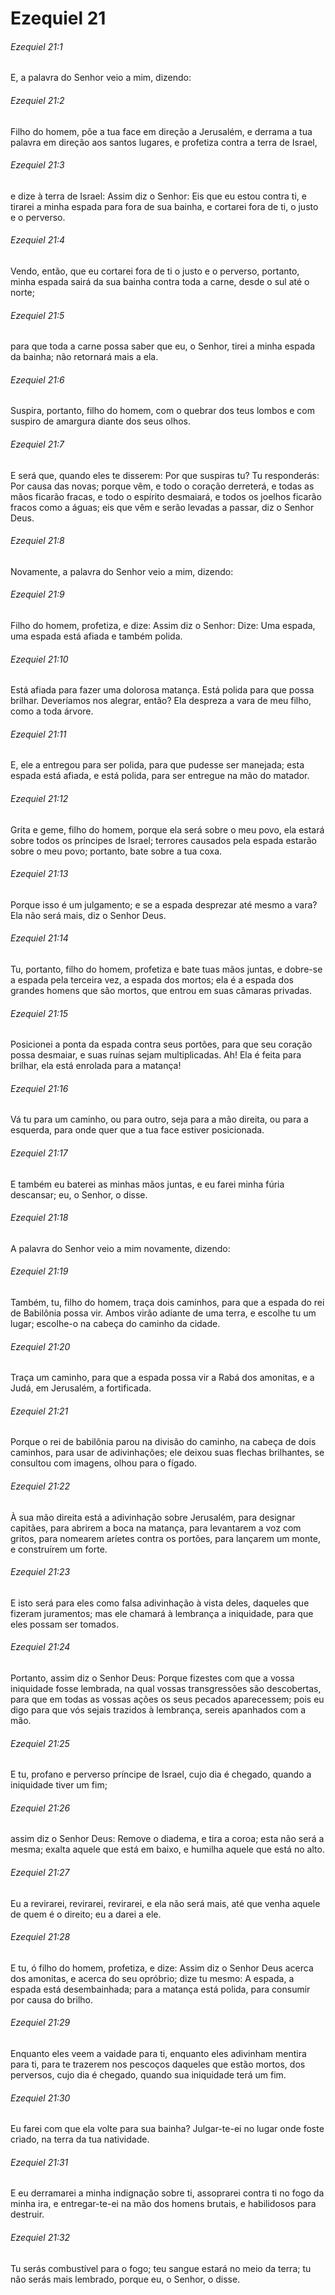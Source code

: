 # Ezequiel 21

###### Ezequiel 21:1

E, a palavra do Senhor veio a mim, dizendo:

###### Ezequiel 21:2

Filho do homem, põe a tua face em direção a Jerusalém, e derrama a tua palavra em direção aos santos lugares, e profetiza contra a terra de Israel,

###### Ezequiel 21:3

e dize à terra de Israel: Assim diz o Senhor: Eis que eu estou contra ti, e tirarei a minha espada para fora de sua bainha, e cortarei fora de ti, o justo e o perverso.

###### Ezequiel 21:4

Vendo, então, que eu cortarei fora de ti o justo e o perverso, portanto, minha espada sairá da sua bainha contra toda a carne, desde o sul até o norte;

###### Ezequiel 21:5

para que toda a carne possa saber que eu, o Senhor, tirei a minha espada da bainha; não retornará mais a ela.

###### Ezequiel 21:6

Suspira, portanto, filho do homem, com o quebrar dos teus lombos e com suspiro de amargura diante dos seus olhos.

###### Ezequiel 21:7

E será que, quando eles te disserem: Por que suspiras tu? Tu responderás: Por causa das novas; porque vêm, e todo o coração derreterá, e todas as mãos ficarão fracas, e todo o espírito desmaiará, e todos os joelhos ficarão fracos como a águas; eis que vêm e serão levadas a passar, diz o Senhor Deus.

###### Ezequiel 21:8

Novamente, a palavra do Senhor veio a mim, dizendo:

###### Ezequiel 21:9

Filho do homem, profetiza, e dize: Assim diz o Senhor: Dize: Uma espada, uma espada está afiada e também polida.

###### Ezequiel 21:10

Está afiada para fazer uma dolorosa matança. Está polida para que possa brilhar. Deveríamos nos alegrar, então? Ela despreza a vara de meu filho, como a toda árvore.

###### Ezequiel 21:11

E, ele a entregou para ser polida, para que pudesse ser manejada; esta espada está afiada, e está polida, para ser entregue na mão do matador.

###### Ezequiel 21:12

Grita e geme, filho do homem, porque ela será sobre o meu povo, ela estará sobre todos os príncipes de Israel; terrores causados pela espada estarão sobre o meu povo; portanto, bate sobre a tua coxa.

###### Ezequiel 21:13

Porque isso é um julgamento; e se a espada desprezar até mesmo a vara? Ela não será mais, diz o Senhor Deus.

###### Ezequiel 21:14

Tu, portanto, filho do homem, profetiza e bate tuas mãos juntas, e dobre-se a espada pela terceira vez, a espada dos mortos; ela é a espada dos grandes homens que são mortos, que entrou em suas câmaras privadas.

###### Ezequiel 21:15

Posicionei a ponta da espada contra seus portões, para que seu coração possa desmaiar, e suas ruínas sejam multiplicadas. Ah! Ela é feita para brilhar, ela está enrolada para a matança!

###### Ezequiel 21:16

Vá tu para um caminho, ou para outro, seja para a mão direita, ou para a esquerda, para onde quer que a tua face estiver posicionada.

###### Ezequiel 21:17

E também eu baterei as minhas mãos juntas, e eu farei minha fúria descansar; eu, o Senhor, o disse.

###### Ezequiel 21:18

A palavra do Senhor veio a mim novamente, dizendo:

###### Ezequiel 21:19

Também, tu, filho do homem, traça dois caminhos, para que a espada do rei de Babilônia possa vir. Ambos virão adiante de uma terra, e escolhe tu um lugar; escolhe-o na cabeça do caminho da cidade.

###### Ezequiel 21:20

Traça um caminho, para que a espada possa vir a Rabá dos amonitas, e a Judá, em Jerusalém, a fortificada.

###### Ezequiel 21:21

Porque o rei de babilônia parou na divisão do caminho, na cabeça de dois caminhos, para usar de adivinhações; ele deixou suas flechas brilhantes, se consultou com imagens, olhou para o fígado.

###### Ezequiel 21:22

À sua mão direita está a adivinhação sobre Jerusalém, para designar capitães, para abrirem a boca na matança, para levantarem a voz com gritos, para nomearem aríetes contra os portões, para lançarem um monte, e construírem um forte.

###### Ezequiel 21:23

E isto será para eles como falsa adivinhação à vista deles, daqueles que fizeram juramentos; mas ele chamará à lembrança a iniquidade, para que eles possam ser tomados.

###### Ezequiel 21:24

Portanto, assim diz o Senhor Deus: Porque fizestes com que a vossa iniquidade fosse lembrada, na qual vossas transgressões são descobertas, para que em todas as vossas ações os seus pecados aparecessem; pois eu digo para que vós sejais trazidos à lembrança, sereis apanhados com a mão.

###### Ezequiel 21:25

E tu, profano e perverso príncipe de Israel, cujo dia é chegado, quando a iniquidade tiver um fim;

###### Ezequiel 21:26

assim diz o Senhor Deus: Remove o diadema, e tira a coroa; esta não será a mesma; exalta aquele que está em baixo, e humilha aquele que está no alto.

###### Ezequiel 21:27

Eu a revirarei, revirarei, revirarei, e ela não será mais, até que venha aquele de quem é o direito; eu a darei a ele.

###### Ezequiel 21:28

E tu, ó filho do homem, profetiza, e dize: Assim diz o Senhor Deus acerca dos amonitas, e acerca do seu opróbrio; dize tu mesmo: A espada, a espada está desembainhada; para a matança está polida, para consumir por causa do brilho.

###### Ezequiel 21:29

Enquanto eles veem a vaidade para ti, enquanto eles adivinham mentira para ti, para te trazerem nos pescoços daqueles que estão mortos, dos perversos, cujo dia é chegado, quando sua iniquidade terá um fim.

###### Ezequiel 21:30

Eu farei com que ela volte para sua bainha? Julgar-te-ei no lugar onde foste criado, na terra da tua natividade.

###### Ezequiel 21:31

E eu derramarei a minha indignação sobre ti, assoprarei contra ti no fogo da minha ira, e entregar-te-ei na mão dos homens brutais, e habilidosos para destruir.

###### Ezequiel 21:32

Tu serás combustível para o fogo; teu sangue estará no meio da terra; tu não serás mais lembrado, porque eu, o Senhor, o disse.

